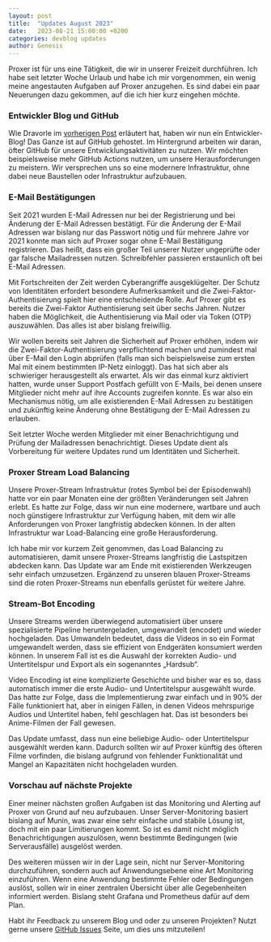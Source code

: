 ```yaml
---
layout: post
title:  "Updates August 2023"
date:   2023-08-21 15:00:00 +0200
categories: devblog updates
author: Genesis
---
```


Proxer ist für uns eine Tätigkeit, die wir in unserer Freizeit durchführen. Ich habe seit letzter Woche Urlaub und habe ich mir vorgenommen, ein wenig meine angestauten Aufgaben auf Proxer anzugehen. Es sind dabei ein paar Neuerungen dazu gekommen, auf die ich hier kurz eingehen möchte.

### Entwickler Blog und GitHub

Wie Dravorle im [vorherigen Post](/devblog/proxer2.0/2023/08/15/first-devblog.html) erläutert hat, haben wir nun ein Entwickler-Blog! Das Ganze ist auf GitHub gehostet. Im Hintergrund arbeiten wir daran, öfter GitHub für unsere Entwicklungsaktivitäten zu nutzen. Wir möchten beispielsweise mehr GitHub Actions nutzen, um unsere Herausforderungen zu meistern. Wir versprechen uns so eine modernere Infrastruktur, ohne dabei neue Baustellen oder Infrastruktur aufzubauen.

### E-Mail Bestätigungen

Seit 2021 wurden E-Mail Adressen nur bei der Registrierung und bei Änderung der E-Mail Adressen bestätigt. Für die Änderung der E-Mail Adressen war bislang nur das Passwort nötig und für mehrere Jahre vor 2021 konnte man sich auf Proxer sogar ohne E-Mail Bestätigung registrieren. Das heißt, dass ein großer Teil unserer Nutzer ungeprüfte oder gar falsche Mailadressen nutzen. Schreibfehler passieren erstaunlich oft bei E-Mail Adressen.

Mit Fortschreiten der Zeit werden Cyberangriffe ausgeklügelter. Der Schutz von Identitäten erfordert besondere Aufmerksamkeit und die Zwei-Faktor-Authentisierung spielt hier eine entscheidende Rolle. Auf Proxer gibt es bereits die Zwei-Faktor Authentisierung seit über sechs Jahren. Nutzer haben die Möglichkeit, die Authentisierung via Mail oder via Token (OTP) auszuwählen. Das alles ist aber bislang freiwillig.

Wir wollen bereits seit Jahren die Sicherheit auf Proxer erhöhen, indem wir die Zwei-Faktor-Authentisierung verpflichtend machen und zumindest mal über E-Mail den Login abprüfen (falls man sich beispielsweise zum ersten Mal mit einem bestimmten IP-Netz einloggt). Das hat sich aber als schwieriger herausgestellt als erwartet. Als wir das einmal kurz aktiviert hatten, wurde unser Support Postfach gefüllt von E-Mails, bei denen unsere Mitglieder nicht mehr auf ihre Accounts zugreifen konnte. Es war also ein Mechanismus nötig, um alle existierenden E-Mail Adressen zu bestätigen und zukünftig keine Änderung ohne Bestätigung der E-Mail Adressen zu erlauben.

Seit letzter Woche werden Mitglieder mit einer Benachrichtigung und Prüfung der Mailadressen benachrichtigt. Dieses Update dient als Vorbereitung für weitere Updates rund um Identitäten und Sicherheit.

### Proxer Stream Load Balancing

Unsere Proxer-Stream Infrastruktur (rotes Symbol bei der Episodenwahl) hatte vor ein paar Monaten eine der größten Veränderungen seit Jahren erlebt. Es hatte zur Folge, dass wir nun eine modernere, wartbare und auch noch günstigere Infrastruktur zur Verfügung haben, mit dem wir alle Anforderungen von Proxer langfristig abdecken können. In der alten Infrastruktur war Load-Balancing eine große Herausforderung.

Ich habe mir vor kurzem Zeit genommen, das Load Balancing zu automatisieren, damit unsere Proxer-Streams langfristig die Lastspitzen abdecken kann. Das Update war am Ende mit existierenden Werkzeugen sehr einfach umzusetzen. Ergänzend zu unseren blauen Proxer-Streams sind die roten Proxer-Streams nun ebenfalls gerüstet für weitere Jahre.

### Stream-Bot Encoding

Unsere Streams werden überwiegend automatisiert über unsere spezialisierte Pipeline heruntergeladen, umgewandelt (encodet) und wieder hochgeladen. Das Umwandeln bedeutet, dass die Videos in so ein Format umgewandelt werden, dass sie effizient von Endgeräten konsumiert werden können. In unserem Fall ist es die Auswahl der korrekten Audio- und Untertitelspur und Export als ein sogenanntes „Hardsub“.

Video Encoding ist eine komplizierte Geschichte und bisher war es so, dass automatisch immer die erste Audio- und Untertitelspur ausgewählt wurde. Das hatte zur Folge, dass die Implementierung zwar einfach und in 90% der Fälle funktioniert hat, aber in einigen Fällen, in denen Videos mehrspurige Audios und Untertitel haben, fehl geschlagen hat. Das ist besonders bei Anime-Filmen der Fall gewesen.

Das Update umfasst, dass nun eine beliebige Audio- oder Untertitelspur ausgewählt werden kann. Dadurch sollten wir auf Proxer künftig des öfteren Filme vorfinden, die bislang aufgrund von fehlender Funktionalität und Mangel an Kapazitäten nicht hochgeladen wurden.

### Vorschau auf nächste Projekte

Einer meiner nächsten großen Aufgaben ist das Monitoring und Alerting auf Proxer von Grund auf neu aufzubauen. Unser Server-Monitoring basiert bislang auf Munin, was zwar eine sehr einfache und stabile Lösung ist, doch mit ein paar Limitierungen kommt. So ist es damit nicht möglich Benachrichtigungen auszulösen, wenn bestimmte Bedingungen (wie Serverausfälle) ausgelöst werden.

Des weiteren müssen wir in der Lage sein, nicht nur Server-Monitoring durchzuführen, sondern auch auf Anwendungsebene eine Art Monitoring einzuführen. Wenn eine Anwendung bestimmte Fehler oder Bedingungen auslöst, sollen wir in einer zentralen Übersicht über alle Gegebenheiten informiert werden. Bislang steht Grafana und Prometheus dafür auf dem Plan.

Habt ihr Feedback zu unserem Blog und oder zu unseren Projekten? Nutzt gerne unsere [GitHub Issues](https://github.com/proxer/proxer.github.io/issues) Seite, um dies uns mitzuteilen!
